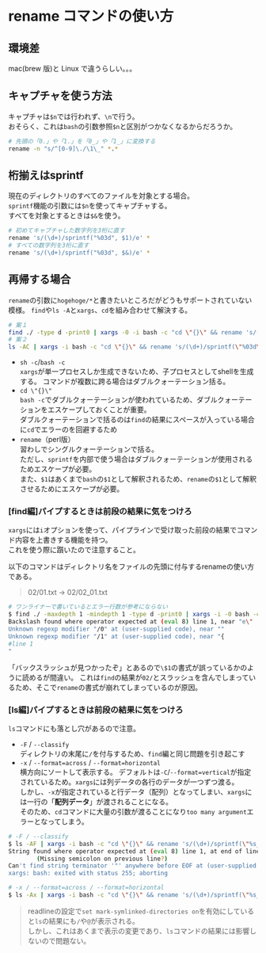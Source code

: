 # rename コマンドの使い方

## 環境差

mac(brew 版)と Linux で違うらしい。。。

## キャプチャを使う方法

キャプチャは`$n`では行われず、`\n`で行う。  
おそらく、これは`bash`の引数参照`$n`と区別がつかなくなるからだろうか。

```bash
# 先頭の「0.」や「1.」を「0_」や「1_」に変換する
rename -n "s/^[0-9]\./\1\_" *.*
```

## 桁揃えはsprintf

現在のディレクトリのすべてのファイルを対象とする場合。  
`sprintf`機能の引数には`$n`を使ってキャプチャする。  
すべてを対象とするときは`$&`を使う。

```bash
# 初めてキャプチャした数字列を3桁に直す
rename 's/(\d+)/sprintf("%03d", $1)/e' *
# すべての数字列を3桁に直す
rename 's/(\d+)/sprintf("%03d", $&)/e' *
```

## 再帰する場合

`rename`の引数に`hogehoge/*`と書きたいところだがどうもサポートされていない模様。
`find`や`ls -A`と`xargs`、`cd`を組み合わせて解決する。  

```bash
# 案１
find ./ -type d -print0 | xargs -0 -i bash -c "cd \"{}\" && rename 's/(\d+)/sprintf(\"%03d\", \$1)/e' *"
# 案２
ls -AC | xargs -i bash -c "cd \"{}\" && rename 's/(\d+)/sprintf(\"%03d\", \$1)/e' *"
```

- `sh -c`/`bash -c`  
  `xargs`が単一プロセスしか生成できないため、子プロセスとしてshellを生成する。
  コマンドが複数に跨る場合はダブルクォーテーション括る。
- `cd \"{}\"`  
  `bash -c`でダブルクォーテーションが使われているため、ダブルクォーテーションをエスケープしておくことが重要。  
  ダブルクォーテーションで括るのは`find`の結果にスペースが入っている場合に`cd`でエラーのを回避するため
- `rename`（perl版）  
  習わしでシングルクォーテーションで括る。  
  ただし、`sprintf`を内部で使う場合はダブルクォーテーションが使用されるためエスケープが必要。  
  また、`$1`はあくまで`bash`の`$1`として解釈されるため、`rename`の`$1`として解釈させるためにエスケープが必要。

### [find編]パイプするときは前段の結果に気をつけろ

`xargs`には`i`オプションを使って、パイプラインで受け取った前段の結果でコマンド内容を上書きする機能を持つ。  
これを使う際に躓いたので注意すること。

以下のコマンドはディレクトリ名をファイルの先頭に付与するrenameの使い方である。

> 02/01.txt -> 02/02_01.txt

```bash
# ワンライナーで書いているとエラー行数が参考にならない
$ find ./ -maxdepth 1 -mindepth 1 -type d -print0 | xargs -i -0 bash -c "cd {} && rename 's/(\d+)/sprintf(\"%s_%03d\", \"{}\", \$1)/e\' * -n"
Backslash found where operator expected at (eval 8) line 1, near "e\"
Unknown regexp modifier "/0" at (user-supplied code), near ""
Unknown regexp modifier "/1" at (user-supplied code), near "{
#line 1
"
```

「バックスラッシュが見つかったぞ」とあるので`\$1`の書式が誤っているかのように読めるが間違い。
これは`find`の結果が`02/`とスラッシュを含んでしまっているため、そこで`rename`の書式が崩れてしまっているのが原因。

### [ls編]パイプするときは前段の結果に気をつけろ

`ls`コマンドにも落とし穴があるので注意。  

- `-F` / `--classify`  
  ディレクトリの末尾に`/`を付与するため、`find`編と同じ問題を引き起こす
- `-x` / `--format=across` / `--format=horizontal`  
  横方向にソートして表示する。
  デフォルトは`-C`/`--format=vertical`が指定されているため。`xargs`には列データの各行のデータが一つずつ渡る。  
  しかし、`-x`が指定されていると行データ（配列）となってしまい、`xargs`には一行の「**配列データ**」が渡されることになる。  
  そのため、`cd`コマンドに大量の引数が渡ることになり`too many argument`エラーとなってしまう。

```bash
# -F / --classify
$ ls -AF | xargs -i bash -c "cd \"{}\" && rename 's/(\d+)/sprintf(\"%s_%03d\", \"{}\", \$1)/e\' * -n"
String found where operator expected at (eval 8) line 1, at end of line
        (Missing semicolon on previous line?)
Can't find string terminator '"' anywhere before EOF at (user-supplied code).
xargs: bash: exited with status 255; aborting
```

```bash
# -x / --format=across / --format=horizontal
$ ls -Ax | xargs -i bash -c "cd \"{}\" && rename 's/(\d+)/sprintf(\"%s_%03d\", \"{}\", \$1)/e\' * -n"
```

> readlineの設定で`set mark-symlinked-directories on`を有効にしていると`ls`の結果にも`/`や`@`が表示される。  
> しかし、これはあくまで表示の変更であり、`ls`コマンドの結果には影響しないので問題ない。
